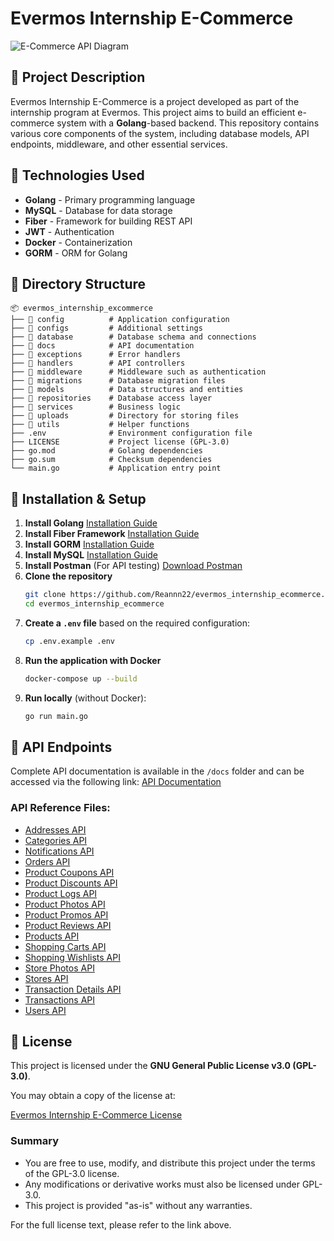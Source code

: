 # Evermos Internship E-Commerce
![E-Commerce API Diagram](https://github.com/user-attachments/assets/abd0a736-0538-4657-8a87-cbde94d368c9)

## 📌 Project Description
Evermos Internship E-Commerce is a project developed as part of the internship program at Evermos. This project aims to build an efficient e-commerce system with a **Golang**-based backend. This repository contains various core components of the system, including database models, API endpoints, middleware, and other essential services.

## 🚀 Technologies Used
- **Golang** - Primary programming language
- **MySQL** - Database for data storage
- **Fiber** - Framework for building REST API
- **JWT** - Authentication
- **Docker** - Containerization
- **GORM** - ORM for Golang

## 📂 Directory Structure
```
📦 evermos_internship_excommerce
├── 📂 config          # Application configuration
├── 📂 configs         # Additional settings
├── 📂 database        # Database schema and connections
├── 📂 docs            # API documentation
├── 📂 exceptions      # Error handlers
├── 📂 handlers        # API controllers
├── 📂 middleware      # Middleware such as authentication
├── 📂 migrations      # Database migration files
├── 📂 models          # Data structures and entities
├── 📂 repositories    # Database access layer
├── 📂 services        # Business logic
├── 📂 uploads         # Directory for storing files
├── 📂 utils           # Helper functions
├── .env              # Environment configuration file
├── LICENSE           # Project license (GPL-3.0)
├── go.mod            # Golang dependencies
├── go.sum            # Checksum dependencies
└── main.go           # Application entry point
```

## 🔧 Installation & Setup
1. **Install Golang**
   [Installation Guide](https://go.dev/doc/install)
2. **Install Fiber Framework**
   [Installation Guide](https://docs.gofiber.io/)
3. **Install GORM**
   [Installation Guide](https://gorm.io/)
4. **Install MySQL**
   [Installation Guide](https://dev.mysql.com/downloads/installer/)
5. **Install Postman** (For API testing)
   [Download Postman](https://www.postman.com/downloads/)
6. **Clone the repository**
   ```sh
   git clone https://github.com/Reannn22/evermos_internship_ecommerce.git
   cd evermos_internship_ecommerce
   ```
7. **Create a `.env` file** based on the required configuration:
   ```sh
   cp .env.example .env
   ```
8. **Run the application with Docker**
   ```sh
   docker-compose up --build
   ```
9. **Run locally** (without Docker):
   ```sh
   go run main.go
   ```

## 📌 API Endpoints
Complete API documentation is available in the `/docs` folder and can be accessed via the following link:
[API Documentation](https://drive.google.com/drive/folders/1qqLcsVxjqKUAaTr1hsoVoj9xxU47IZiZ?usp=sharing)

### API Reference Files:
- [Addresses API](https://github.com/Reannn22/evermos_internship_ecommerce/blob/main/docs/Addresses_API.md)
- [Categories API](https://github.com/Reannn22/evermos_internship_ecommerce/blob/main/docs/Categories_API.md)
- [Notifications API](https://github.com/Reannn22/evermos_internship_ecommerce/blob/main/docs/Notifications_API.md)
- [Orders API](https://github.com/Reannn22/evermos_internship_ecommerce/blob/main/docs/Orders_API.md)
- [Product Coupons API](https://github.com/Reannn22/evermos_internship_ecommerce/blob/main/docs/Product_Coupons_API.md)
- [Product Discounts API](https://github.com/Reannn22/evermos_internship_ecommerce/blob/main/docs/Product_Discounts_API.md)
- [Product Logs API](https://github.com/Reannn22/evermos_internship_ecommerce/blob/main/docs/Product_Logs_API.md)
- [Product Photos API](https://github.com/Reannn22/evermos_internship_ecommerce/blob/main/docs/Product_Photos_API.md)
- [Product Promos API](https://github.com/Reannn22/evermos_internship_ecommerce/blob/main/docs/Product_Promos_API.md)
- [Product Reviews API](https://github.com/Reannn22/evermos_internship_ecommerce/blob/main/docs/Product_Reviews_API.md)
- [Products API](https://github.com/Reannn22/evermos_internship_ecommerce/blob/main/docs/Products_API.md)
- [Shopping Carts API](https://github.com/Reannn22/evermos_internship_ecommerce/blob/main/docs/Shopping_Carts_API.md)
- [Shopping Wishlists API](https://github.com/Reannn22/evermos_internship_ecommerce/blob/main/docs/Shopping_Wishlists_API.md)
- [Store Photos API](https://github.com/Reannn22/evermos_internship_ecommerce/blob/main/docs/Store_Photos_API.md)
- [Stores API](https://github.com/Reannn22/evermos_internship_ecommerce/blob/main/docs/Stores_API.md)
- [Transaction Details API](https://github.com/Reannn22/evermos_internship_ecommerce/blob/main/docs/Transaction_Details_API.md)
- [Transactions API](https://github.com/Reannn22/evermos_internship_ecommerce/blob/main/docs/Transactions_API.md)
- [Users API](https://github.com/Reannn22/evermos_internship_ecommerce/blob/main/docs/Users_API.md)

## 📜 License

This project is licensed under the **GNU General Public License v3.0 (GPL-3.0)**.

You may obtain a copy of the license at:

[Evermos Internship E-Commerce License](https://github.com/Reannn22/evermos_internship_ecommerce/blob/main/LICENSE)

### Summary
- You are free to use, modify, and distribute this project under the terms of the GPL-3.0 license.
- Any modifications or derivative works must also be licensed under GPL-3.0.
- This project is provided "as-is" without any warranties.

For the full license text, please refer to the link above.
